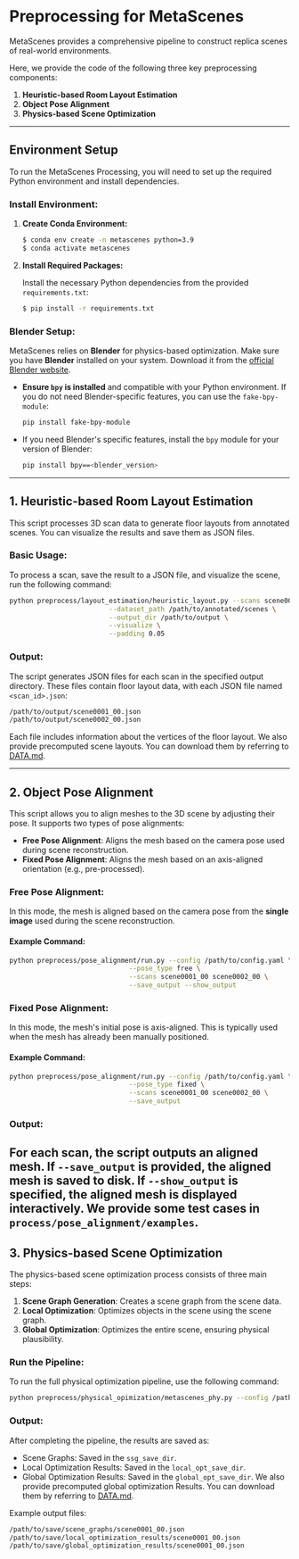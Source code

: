 # **Preprocessing for MetaScenes**

MetaScenes provides a comprehensive pipeline to construct replica scenes of real-world environments.

Here, we provide the code of the following three key preprocessing components:

1. **Heuristic-based Room Layout Estimation**
2. **Object Pose Alignment**
3. **Physics-based Scene Optimization**

---

## **Environment Setup**

To run the MetaScenes Processing, you will need to set up the required Python environment and install dependencies.

### **Install Environment:**

1. **Create Conda Environment:**

   ```bash
   $ conda env create -n metascenes python=3.9
   $ conda activate metascenes
   ```

2. **Install Required Packages:**

   Install the necessary Python dependencies from the provided `requirements.txt`:

   ```bash
   $ pip install -r requirements.txt
   ```

### **Blender Setup:**

MetaScenes relies on **Blender** for physics-based optimization. Make sure you have **Blender** installed on your system. Download it from the [official Blender website](https://www.blender.org/download/).

- **Ensure `bpy` is installed** and compatible with your Python environment. If you do not need Blender-specific features, you can use the `fake-bpy-module`:

   ```bash
   pip install fake-bpy-module
   ```

- If you need Blender's specific features, install the `bpy` module for your version of Blender:

   ```bash
   pip install bpy==<blender_version>
   ```

---

## **1. Heuristic-based Room Layout Estimation**

This script processes 3D scan data to generate floor layouts from annotated scenes. You can visualize the results and save them as JSON files.

### **Basic Usage:**

To process a scan, save the result to a JSON file, and visualize the scene, run the following command:

```bash
python preprocess/layout_estimation/heuristic_layout.py --scans scene0001_00 \
                         --dataset_path /path/to/annotated/scenes \
                         --output_dir /path/to/output \
                         --visualize \
                         --padding 0.05
```


### **Output:**

The script generates JSON files for each scan in the specified output directory. These files contain floor layout data, with each JSON file named `<scan_id>.json`:

```bash
/path/to/output/scene0001_00.json
/path/to/output/scene0002_00.json
```

Each file includes information about the vertices of the floor layout. We also provide precomputed scene layouts. You can download them by referring to [DATA.md](https://github.com/yuhuangyue/MetaScenes/blob/main/dataset/DATA.md).

---

## **2. Object Pose Alignment**

This script allows you to align meshes to the 3D scene by adjusting their pose. It supports two types of pose alignments:

- **Free Pose Alignment**: Aligns the mesh based on the camera pose used during scene reconstruction.
- **Fixed Pose Alignment**: Aligns the mesh based on an axis-aligned orientation (e.g., pre-processed).

### **Free Pose Alignment:**

In this mode, the mesh is aligned based on the camera pose from the **single image** used during the scene reconstruction.


#### **Example Command:**

```bash
python preprocess/pose_alignment/run.py --config /path/to/config.yaml \
                              --pose_type free \
                              --scans scene0001_00 scene0002_00 \
                              --save_output --show_output
```

### **Fixed Pose Alignment:**

In this mode, the mesh's initial pose is axis-aligned. This is typically used when the mesh has already been manually positioned.


#### **Example Command:**

```bash
python preprocess/pose_alignment/run.py --config /path/to/config.yaml \
                              --pose_type fixed \
                              --scans scene0001_00 scene0002_00 \
                              --save_output
```

### **Output:**

For each scan, the script outputs an aligned mesh. If `--save_output` is provided, the aligned mesh is saved to disk. If `--show_output` is specified, the aligned mesh is displayed interactively.
We provide some test cases in ```process/pose_alignment/examples```.
---

## **3. Physics-based Scene Optimization**

The physics-based scene optimization process consists of three main steps:

1. **Scene Graph Generation**: Creates a scene graph from the scene data.
2. **Local Optimization**: Optimizes objects in the scene using the scene graph.
3. **Global Optimization**: Optimizes the entire scene, ensuring physical plausibility.

### **Run the Pipeline:**

To run the full physical optimization pipeline, use the following command:

```bash
python preprocess/physical_opimization/metascenes_phy.py --config /path/to/config.yaml --blender_exec /usr/local/bin/blender
```


### **Output:**

After completing the pipeline, the results are saved as:

- Scene Graphs: Saved in the `ssg_save_dir`.
- Local Optimization Results: Saved in the `local_opt_save_dir`.
- Global Optimization Results: Saved in the `global_opt_save_dir`. We also provide precomputed global optimization Results. You can download them by referring to [DATA.md](https://github.com/yuhuangyue/MetaScenes/blob/main/dataset/DATA.md).

Example output files:

```bash
/path/to/save/scene_graphs/scene0001_00.json
/path/to/save/local_optimization_results/scene0001_00.json
/path/to/save/global_optimization_results/scene0001_00.json
```
